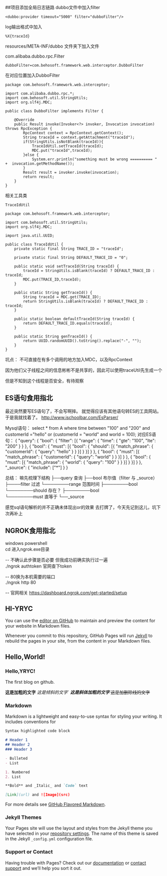 ##项目添加全局日志链路
dubbo文件中加入filter

```
<dubbo:provider timeout="5000" filter="dubboFilter"/>
```

log输出格式中加入

```
%X{traceId}
```

resources/META-INF/dubbo  文件夹下加入文件

com.alibaba.dubbo.rpc.Filter

```
dubboFilter=com.behosoft.framework.web.interceptor.DubboFilter
```

在对应位置加入DubboFilter

```
package com.behosoft.framework.web.interceptor;

import com.alibaba.dubbo.rpc.*;
import com.behosoft.util.StringUtils;
import org.slf4j.MDC;

public class DubboFilter implements Filter {

    @Override
    public Result invoke(Invoker<?> invoker, Invocation invocation) throws RpcException {
        RpcContext context = RpcContext.getContext();
        String traceId = context.getAttachment("traceId");
        if(StringUtils.isNotBlank(traceId)){
            TraceIdUtil.setTraceId(traceId);
            MDC.put("traceId",traceId);
        }else {
            System.err.println("something must be wrong ========== "  +  invocation.getMethodName());
        }
        Result result = invoker.invoke(invocation);
        return result;
    }
}
```

相关工具类

```
TraceIdUtil
```

```
package com.behosoft.framework.web.interceptor;

import com.behosoft.util.StringUtils;
import org.slf4j.MDC;

import java.util.UUID;

public class TraceIdUtil {
    private static final String TRACE_ID = "traceId";

    private static final String DEFAULT_TRACE_ID = "0";

    public static void setTraceId(String traceId) {
        traceId = StringUtils.isBlank(traceId) ? DEFAULT_TRACE_ID : traceId;
        MDC.put(TRACE_ID,traceId);
    }

    public static String getTraceId() {
        String traceId = MDC.get(TRACE_ID);
        return StringUtils.isBlank(traceId) ? DEFAULT_TRACE_ID : traceId;
    }

    public static boolean defaultTraceId(String traceId) {
        return DEFAULT_TRACE_ID.equals(traceId);
    }

    public static String genTraceId() {
        return UUID.randomUUID().toString().replace("-", "");
    }
}
```

坑点： 不可直接在有多个调用的地方加入MDC，以及RpcContext

因为他们父子线程之间的信息彬彬不是共享的，因此可以使用traceUtil先生成一个

但是不知到这个线程是否安全，有待观察

## ES语句食用指北
最近突然要写ES语句了，不会写啊摔。
就觉得应该有其他语句转ES的工具网站。
于是我就找着了。
http://www.ischoolbar.com/EsParser/

Mysql语句：
select * from A where time between "100"  and "200" and customerId ="hello" or (customerId = "world" and world = 100);
对应ES语句：
{
	"query": {
		"bool": {
			"filter": [{
				"range": {
					"time": {
						"gte": "100",
						"lte": "200"
					}
				}
			}, {
				"bool": {
					"must": [{
						"bool": {
							"should": [{
								"match_phrase": {
									"customerId": {
										"query": "hello"
									}
								}
							}]
						}
					}]
				}
			}, {
				"bool": {
					"must": [{
						"match_phrase": {
							"customerId": {
								"query": "world"
							}
						}
					}]
				}
			}, {
				"bool": {
					"must": [{
						"match_phrase": {
							"world": {
								"query": "100"
							}
						}
					}]
				}
			}]
		}
	},
	"_source": {
		"include": ["*"]
	}
}

总结：
嘛先梳理下结构
├──query          查询
├──bool           布尔值（filter 与 _source）
├────filter       过滤
└────────range    范围时间
├────────bool     
└────────should   存在？
├────────bool     
└────────must     直等于
└──_source

感觉sql语句解析的并不正确未体现出or的效果
去打牌了，今天先记到这儿，坑下次再补上

## NGROK食用指北   
windows  powershell   
cd 进入ngrok.exe目录   

--  不确认此步骤是否必要  但我成功前确实执行过一遍    
./ngrok authtoken  官网查下token   
   
--  80换为本机需要的端口   
./ngrok http 80   

-- 官网相关
https://dashboard.ngrok.com/get-started/setup

## HI-YRYC

You can use the [editor on GitHub](https://github.com/HI-YRYC/HI-YRYC.github.io/edit/master/README.md) to maintain and preview the content for your website in Markdown files.

Whenever you commit to this repository, GitHub Pages will run [Jekyll](https://jekyllrb.com/) to rebuild the pages in your site, from the content in your Markdown files.
              
## Hello,World!
### Hello,YRYC!

The first blog on github.

**这是加粗的文字**
*这是倾斜的文字*`
***这是斜体加粗的文字***
~~这是加删除线的文字~~

### Markdown

Markdown is a lightweight and easy-to-use syntax for styling your writing. It includes conventions for

```markdown
Syntax highlighted code block

# Header 1
## Header 2
### Header 3

- Bulleted
- List

1. Numbered
2. List

**Bold** and _Italic_ and `Code` text

[Link](url) and ![Image](src)
```

For more details see [GitHub Flavored Markdown](https://guides.github.com/features/mastering-markdown/).

### Jekyll Themes

Your Pages site will use the layout and styles from the Jekyll theme you have selected in your [repository settings](https://github.com/HI-YRYC/HI-YRYC.github.io/settings). The name of this theme is saved in the Jekyll `_config.yml` configuration file.

### Support or Contact

Having trouble with Pages? Check out our [documentation](https://help.github.com/categories/github-pages-basics/) or [contact support](https://github.com/contact) and we’ll help you sort it out.
